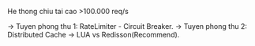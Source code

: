 He thong chiu tai cao >100.000 req/s

-> Tuyen phong thu 1: RateLimiter - Circuit Breaker.
-> Tuyen phong thu 2: Distributed Cache -> LUA vs Redisson(Recommend).
